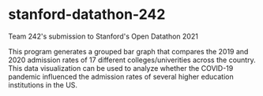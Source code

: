 # stanford-datathon-242
Team 242's submission to Stanford's Open Datathon 2021 

This program generates a grouped bar graph that compares the 2019 and 2020 admission rates of 17 different colleges/univerities across the country. This data visualization can be used to analyze whether the COVID-19 pandemic influenced the admission rates of several higher education institutions in the US. 
